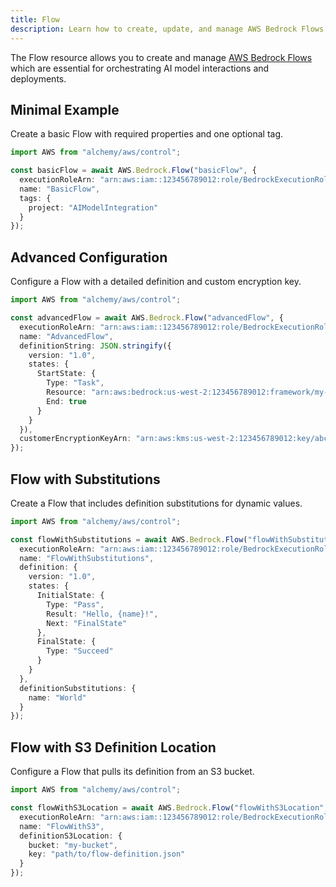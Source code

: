 ```yaml
---
title: Flow
description: Learn how to create, update, and manage AWS Bedrock Flows using Alchemy Cloud Control.
---
```


The Flow resource allows you to create and manage [AWS Bedrock Flows](https://docs.aws.amazon.com/bedrock/latest/userguide/) which are essential for orchestrating AI model interactions and deployments.

## Minimal Example

Create a basic Flow with required properties and one optional tag.

```ts
import AWS from "alchemy/aws/control";

const basicFlow = await AWS.Bedrock.Flow("basicFlow", {
  executionRoleArn: "arn:aws:iam::123456789012:role/BedrockExecutionRole",
  name: "BasicFlow",
  tags: {
    project: "AIModelIntegration"
  }
});
```

## Advanced Configuration

Configure a Flow with a detailed definition and custom encryption key.

```ts
import AWS from "alchemy/aws/control";

const advancedFlow = await AWS.Bedrock.Flow("advancedFlow", {
  executionRoleArn: "arn:aws:iam::123456789012:role/BedrockExecutionRole",
  name: "AdvancedFlow",
  definitionString: JSON.stringify({
    version: "1.0",
    states: {
      StartState: {
        Type: "Task",
        Resource: "arn:aws:bedrock:us-west-2:123456789012:framework/my-framework",
        End: true
      }
    }
  }),
  customerEncryptionKeyArn: "arn:aws:kms:us-west-2:123456789012:key/abcdefgh-ijkl-mnop-qrst-uvwxyz123456"
});
```

## Flow with Substitutions

Create a Flow that includes definition substitutions for dynamic values.

```ts
import AWS from "alchemy/aws/control";

const flowWithSubstitutions = await AWS.Bedrock.Flow("flowWithSubstitutions", {
  executionRoleArn: "arn:aws:iam::123456789012:role/BedrockExecutionRole",
  name: "FlowWithSubstitutions",
  definition: {
    version: "1.0",
    states: {
      InitialState: {
        Type: "Pass",
        Result: "Hello, {name}!",
        Next: "FinalState"
      },
      FinalState: {
        Type: "Succeed"
      }
    }
  },
  definitionSubstitutions: {
    name: "World"
  }
});
```

## Flow with S3 Definition Location

Configure a Flow that pulls its definition from an S3 bucket.

```ts
import AWS from "alchemy/aws/control";

const flowWithS3Location = await AWS.Bedrock.Flow("flowWithS3Location", {
  executionRoleArn: "arn:aws:iam::123456789012:role/BedrockExecutionRole",
  name: "FlowWithS3",
  definitionS3Location: {
    bucket: "my-bucket",
    key: "path/to/flow-definition.json"
  }
});
```